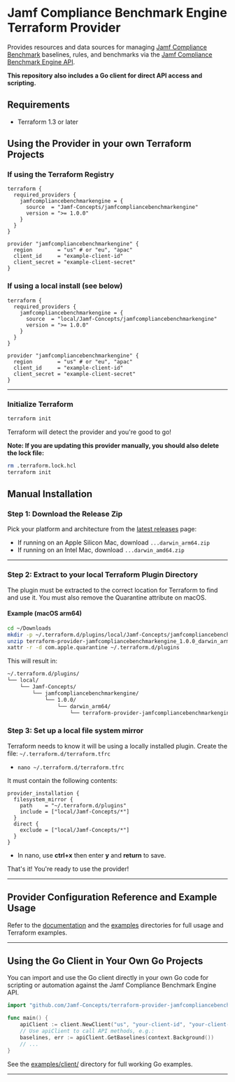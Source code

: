 # Jamf Compliance Benchmark Engine Terraform Provider

Provides resources and data sources for managing [Jamf Compliance Benchmark](https://learn.jamf.com/en-US/bundle/jamf-compliance-benchmarks-configuration-guide/page/Compliance_Benchmarks_Configuration_Guide.html) baselines, rules, and benchmarks via the [Jamf Compliance Benchmark Engine API](https://developer.jamf.com/platform-api/reference).

**This repository also includes a Go client for direct API access and scripting.**

## Requirements

* Terraform 1.3 or later

## Using the Provider in your own Terraform Projects

### If using the Terraform Registry

```hcl
terraform {
  required_providers {
    jamfcompliancebenchmarkengine = {
      source  = "Jamf-Concepts/jamfcompliancebenchmarkengine"
      version = ">= 1.0.0"
    }
  }
}

provider "jamfcompliancebenchmarkengine" {
  region        = "us" # or "eu", "apac"
  client_id     = "example-client-id"
  client_secret = "example-client-secret"
}
```

### If using a local install (see below)

```hcl
terraform {
  required_providers {
    jamfcompliancebenchmarkengine = {
      source  = "local/Jamf-Concepts/jamfcompliancebenchmarkengine"
      version = ">= 1.0.0"
    }
  }
}

provider "jamfcompliancebenchmarkengine" {
  region        = "us" # or "eu", "apac"
  client_id     = "example-client-id"
  client_secret = "example-client-secret"
}
```

---

### Initialize Terraform

```bash
terraform init
```

Terraform will detect the provider and you're good to go!

**Note: If you are updating this provider manually, you should also delete the lock file:**

```bash
rm .terraform.lock.hcl
terraform init
```

## Manual Installation

### Step 1: Download the Release Zip

Pick your platform and architecture from the [latest releases](https://github.com/Jamf-Concepts/terraform-provider-jamfcompliancebenchmarkengine/releases/latest) page:

* If running on an Apple Silicon Mac, download `...darwin_arm64.zip`
* If running on an Intel Mac, download `...darwin_amd64.zip`

---

### Step 2: Extract to your local Terraform Plugin Directory

The plugin must be extracted to the correct location for Terraform to find and use it. You must also remove the Quarantine attribute on macOS.

#### Example (macOS arm64)

```bash
cd ~/Downloads
mkdir -p ~/.terraform.d/plugins/local/Jamf-Concepts/jamfcompliancebenchmarkengine/1.0.0/darwin_arm64
unzip terraform-provider-jamfcompliancebenchmarkengine_1.0.0_darwin_arm64.zip -d ~/.terraform.d/plugins/local/Jamf-Concepts/jamfcompliancebenchmarkengine/1.0.0/darwin_arm64
xattr -r -d com.apple.quarantine ~/.terraform.d/plugins
```

This will result in:

```bash
~/.terraform.d/plugins/
└── local/
    └── Jamf-Concepts/
        └── jamfcompliancebenchmarkengine/
            └── 1.0.0/
                └── darwin_arm64/
                    └── terraform-provider-jamfcompliancebenchmarkengine_v1.0.0
```

### Step 3: Set up a local file system mirror

Terraform needs to know it will be using a locally installed plugin. Create the file: `~/.terraform.d/terraform.tfrc`

* `nano ~/.terraform.d/terraform.tfrc`

It must contain the following contents:

```hcl
provider_installation {
  filesystem_mirror {
    path    = "~/.terraform.d/plugins"
    include = ["local/Jamf-Concepts/*"]
  }
  direct {
    exclude = ["local/Jamf-Concepts/*"]
  }
}
```

* In nano, use **ctrl+x** then enter **y** and **return** to save.

That's it! You're ready to use the provider!

---

## Provider Configuration Reference and Example Usage

Refer to the [documentation](./docs) and the [examples](./examples/) directories for full usage and Terraform examples.

---

## Using the Go Client in Your Own Go Projects

You can import and use the Go client directly in your own Go code for scripting or automation against the Jamf Compliance Benchmark Engine API.

```go
import "github.com/Jamf-Concepts/terraform-provider-jamfcompliancebenchmarkengine/internal/client"

func main() {
    apiClient := client.NewClient("us", "your-client-id", "your-client-secret")
    // Use apiClient to call API methods, e.g.:
    baselines, err := apiClient.GetBaselines(context.Background())
    // ...
}
```

See the [examples/client/](./examples/client/) directory for full working Go examples.

---
